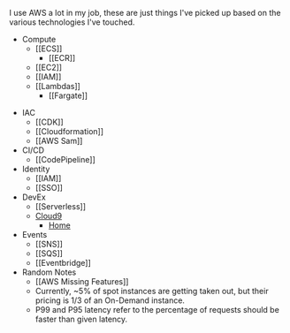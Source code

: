 I use AWS a lot in my job, these are just things I've picked up based on the various technologies I've touched.

- Compute
	* [[ECS]]
		* [[ECR]]
	* [[EC2]]
	* [[IAM]]
	* [[Lambdas]]
		* [[Fargate]]
* IAC
	* [[CDK]]
	* [[Cloudformation]]
	* [[AWS Sam]]
* CI/CD
	* [[CodePipeline]]
* Identity
	* [[IAM]]
	* [[SSO]]
* DevEx
	* [[Serverless]]
	* [Cloud9](Cloud9.md)
		* [Home](https://eu-west-2.console.aws.amazon.com/cloud9/home?region=eu-west-2)
* Events
	* [[SNS]]
	* [[SQS]]
	* [[Eventbridge]]
* Random Notes
	* [[AWS Missing Features]]
	* Currently, ~5% of spot instances are getting taken out, but their pricing is 1/3 of an On-Demand instance.
	* P99 and P95 latency refer to the percentage of requests should be faster than given latency.